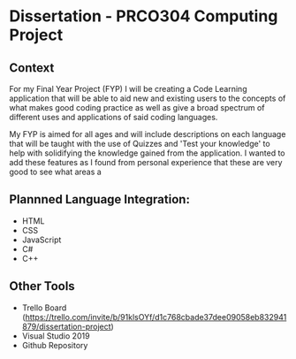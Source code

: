 # Dissertation - PRCO304 Computing Project

Context
-
For my Final Year Project (FYP) I will be creating a Code Learning application that will be able to aid new and existing users to the concepts of what makes good coding practice as well as give a broad spectrum of different uses and applications of said coding languages.

My FYP is aimed for all ages and will include descriptions on each language that will be taught with the use of Quizzes and 'Test your knowledge' to help with solidifying the knowledge gained from the application. I wanted to add these features as I found from personal experience that these are very good to see what areas a


Plannned Language Integration: 
-
- HTML 
- CSS
- JavaScript
- C#
- C++


Other Tools
-
- Trello Board (https://trello.com/invite/b/91klsOYf/d1c768cbade37dee09058eb832941879/dissertation-project)
- Visual Studio 2019
- Github Repository
